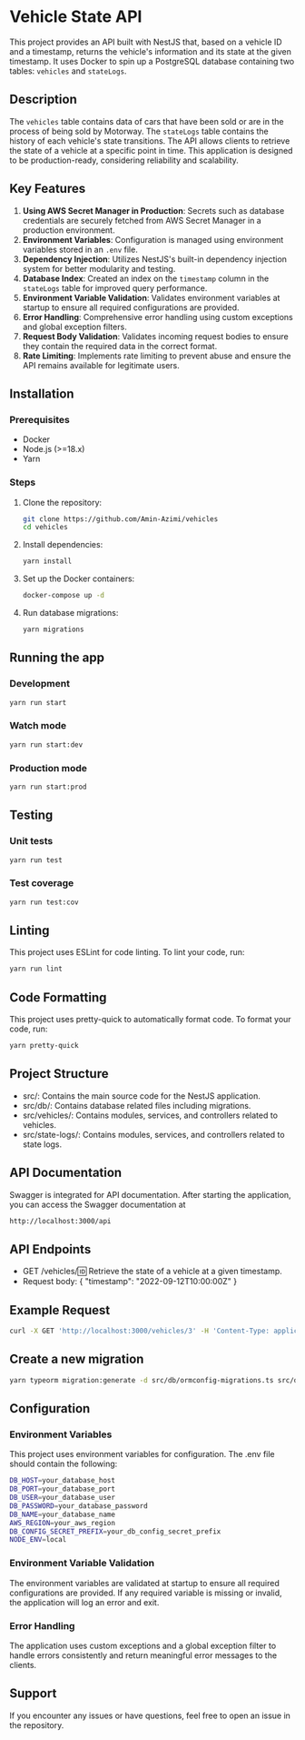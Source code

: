 # Vehicle State API

This project provides an API built with NestJS that, based on a vehicle ID and a timestamp, returns the vehicle's information and its state at the given timestamp. It uses Docker to spin up a PostgreSQL database containing two tables: `vehicles` and `stateLogs`.

## Description

The `vehicles` table contains data of cars that have been sold or are in the process of being sold by Motorway. The `stateLogs` table contains the history of each vehicle's state transitions. The API allows clients to retrieve the state of a vehicle at a specific point in time. This application is designed to be production-ready, considering reliability and scalability.

## Key Features

1. **Using AWS Secret Manager in Production**: Secrets such as database credentials are securely fetched from AWS Secret Manager in a production environment.
2. **Environment Variables**: Configuration is managed using environment variables stored in an `.env` file.
3. **Dependency Injection**: Utilizes NestJS's built-in dependency injection system for better modularity and testing.
4. **Database Index**: Created an index on the `timestamp` column in the `stateLogs` table for improved query performance.
5. **Environment Variable Validation**: Validates environment variables at startup to ensure all required configurations are provided.
6. **Error Handling**: Comprehensive error handling using custom exceptions and global exception filters.
7. **Request Body Validation**: Validates incoming request bodies to ensure they contain the required data in the correct format.
8. **Rate Limiting**: Implements rate limiting to prevent abuse and ensure the API remains available for legitimate users.

## Installation

### Prerequisites

- Docker
- Node.js (>=18.x)
- Yarn

### Steps

1. Clone the repository:
    ```bash
    git clone https://github.com/Amin-Azimi/vehicles
    cd vehicles
    ```

2. Install dependencies:
    ```bash
    yarn install
    ```

3. Set up the Docker containers:
    ```bash
    docker-compose up -d
    ```

4. Run database migrations:
    ```bash
    yarn migrations
    ```

## Running the app

### Development

```bash
yarn run start
```

### Watch mode
```bash
yarn run start:dev
```

### Production mode
```bash
yarn run start:prod
```

## Testing
### Unit tests
```bash
yarn run test
```
### Test coverage
```bash
yarn run test:cov
```
## Linting
This project uses ESLint for code linting. To lint your code, run:
``` bash
yarn run lint
```
## Code Formatting
This project uses pretty-quick to automatically format code. To format your code, run:
``` bash
yarn pretty-quick
```
## Project Structure
- src/: Contains the main source code for the NestJS application.
- src/db/: Contains database related files including migrations.
- src/vehicles/: Contains modules, services, and controllers related to vehicles.
- src/state-logs/: Contains modules, services, and controllers related to state logs.

## API Documentation
Swagger is integrated for API documentation. After starting the application, you can access the Swagger documentation at
```bash
http://localhost:3000/api
```

## API Endpoints
- GET /vehicles/:id: Retrieve the state of a vehicle at a given timestamp.
- Request body: { "timestamp": "2022-09-12T10:00:00Z" }

## Example Request
```bash
curl -X GET 'http://localhost:3000/vehicles/3' -H 'Content-Type: application/json' -d '{"timestamp": "2022-09-12T10:00:00Z"}'
```
## Create a new migration
```bash
yarn typeorm migration:generate -d src/db/ormconfig-migrations.ts src/db/migrations/new-migration-name
```
## Configuration
### Environment Variables
This project uses environment variables for configuration. The .env file should contain the following:
``` bash
DB_HOST=your_database_host
DB_PORT=your_database_port
DB_USER=your_database_user
DB_PASSWORD=your_database_password
DB_NAME=your_database_name
AWS_REGION=your_aws_region
DB_CONFIG_SECRET_PREFIX=your_db_config_secret_prefix
NODE_ENV=local
```

### Environment Variable Validation
The environment variables are validated at startup to ensure all required configurations are provided. If any required variable is missing or invalid, the application will log an error and exit.


### Error Handling
The application uses custom exceptions and a global exception filter to handle errors consistently and return meaningful error messages to the clients.

## Support
If you encounter any issues or have questions, feel free to open an issue in the repository.
